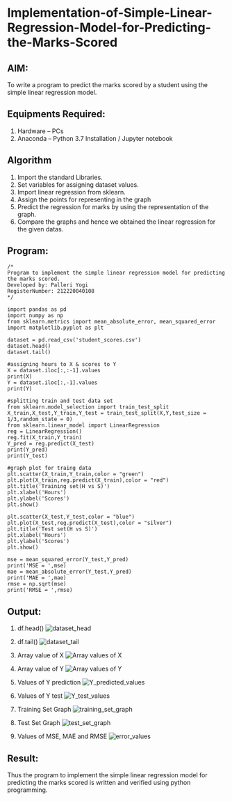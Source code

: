 # Implementation-of-Simple-Linear-Regression-Model-for-Predicting-the-Marks-Scored

## AIM:
To write a program to predict the marks scored by a student using the simple linear regression model.

## Equipments Required:
1. Hardware – PCs
2. Anaconda – Python 3.7 Installation / Jupyter notebook

## Algorithm
1. Import the standard Libraries.
2. Set variables for assigning dataset values.
3. Import linear regression from sklearn.
4. Assign the points for representing in the graph
5. Predict the regression for marks by using the representation of the graph.
6. Compare the graphs and hence we obtained the linear regression for the given datas.

## Program:
```
/*
Program to implement the simple linear regression model for predicting the marks scored.
Developed by: Palleri Yogi
RegisterNumber: 212220040108
*/

import pandas as pd
import numpy as np
from sklearn.metrics import mean_absolute_error, mean_squared_error
import matplotlib.pyplot as plt

dataset = pd.read_csv('student_scores.csv')
dataset.head()
dataset.tail()

#assigning hours to X & scores to Y
X = dataset.iloc[:,:-1].values
print(X)
Y = dataset.iloc[:,-1].values
print(Y)

#splitting train and test data set
from sklearn.model_selection import train_test_split
X_train,X_test,Y_train,Y_test = train_test_split(X,Y,test_size = 1/3,random_state = 0)
from sklearn.linear_model import LinearRegression
reg = LinearRegression()
reg.fit(X_train,Y_train)
Y_pred = reg.predict(X_test)
print(Y_pred)
print(Y_test)

#graph plot for traing data
plt.scatter(X_train,Y_train,color = "green")
plt.plot(X_train,reg.predict(X_train),color = "red")
plt.title('Training set(H vs S)')
plt.xlabel('Hours')
plt.ylabel('Scores')
plt.show()

plt.scatter(X_test,Y_test,color = "blue")
plt.plot(X_test,reg.predict(X_test),color = "silver")
plt.title('Test set(H vs S)')
plt.xlabel('Hours')
plt.ylabel('Scores')
plt.show()

mse = mean_squared_error(Y_test,Y_pred)
print('MSE = ',mse)
mae = mean_absolute_error(Y_test,Y_pred)
print('MAE = ',mae)
rmse = np.sqrt(mse)
print('RMSE = ',rmse)
```

## Output:
1. df.head()
![dataset_head](https://github.com/YogiReddy117/Implementation-of-Simple-Linear-Regression-Model-for-Predicting-the-Marks-Scored/assets/123739437/592c5505-5ae3-4085-bccd-53284a4b6e7f)

2. df.tail()
![dataset_tail](https://github.com/YogiReddy117/Implementation-of-Simple-Linear-Regression-Model-for-Predicting-the-Marks-Scored/assets/123739437/bb7d70eb-8200-4965-8e5f-ba2ba41847f7)

3. Array value of X
![Array values of X](https://github.com/YogiReddy117/Implementation-of-Simple-Linear-Regression-Model-for-Predicting-the-Marks-Scored/assets/123739437/8270530d-0da7-4d6e-b2ba-b2adb240c742)

4. Array value of Y
![Array values of Y](https://github.com/YogiReddy117/Implementation-of-Simple-Linear-Regression-Model-for-Predicting-the-Marks-Scored/assets/123739437/2e706aeb-c60a-480c-8e47-525d5cf38c08)

5. Values of Y prediction
![Y_predicted_values](https://github.com/YogiReddy117/Implementation-of-Simple-Linear-Regression-Model-for-Predicting-the-Marks-Scored/assets/123739437/5a8ddf35-9be9-4b1f-b387-d696fc8b28ae)

6. Values of Y test
![Y_test_values](https://github.com/YogiReddy117/Implementation-of-Simple-Linear-Regression-Model-for-Predicting-the-Marks-Scored/assets/123739437/0e142d44-ea0f-4e5c-acf9-85823eb0a8aa)

7. Training Set Graph
![training_set_graph](https://github.com/YogiReddy117/Implementation-of-Simple-Linear-Regression-Model-for-Predicting-the-Marks-Scored/assets/123739437/f4aa87d2-5eca-4feb-8736-696a921309fb)

8. Test Set Graph
![test_set_graph](https://github.com/YogiReddy117/Implementation-of-Simple-Linear-Regression-Model-for-Predicting-the-Marks-Scored/assets/123739437/e44d0633-c017-437e-9446-f399b8199bc0)

9. Values of MSE, MAE and RMSE
![error_values](https://github.com/YogiReddy117/Implementation-of-Simple-Linear-Regression-Model-for-Predicting-the-Marks-Scored/assets/123739437/ec8a9a2d-47a6-4ded-a5f2-e96495fafe56)

## Result:
Thus the program to implement the simple linear regression model for predicting the marks scored is written and verified using python programming.
